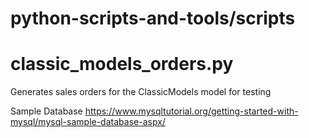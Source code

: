 # python-scripts-and-tools/scripts

# classic_models_orders.py
Generates sales orders for the ClassicModels model for testing

Sample Database
https://www.mysqltutorial.org/getting-started-with-mysql/mysql-sample-database-aspx/
